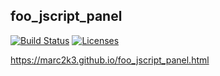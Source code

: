 ## foo_jscript_panel

[![Build Status](https://dev.azure.com/marc2k3/fb2k/_apis/build/status/marc2k3.foo_jscript_panel?branchName=master)](https://dev.azure.com/marc2k3/fb2k/_build/latest?definitionId=4&branchName=master) [![Licenses](https://img.shields.io/badge/license-MIT-brightgreen)](component/licenses)

https://marc2k3.github.io/foo_jscript_panel.html
